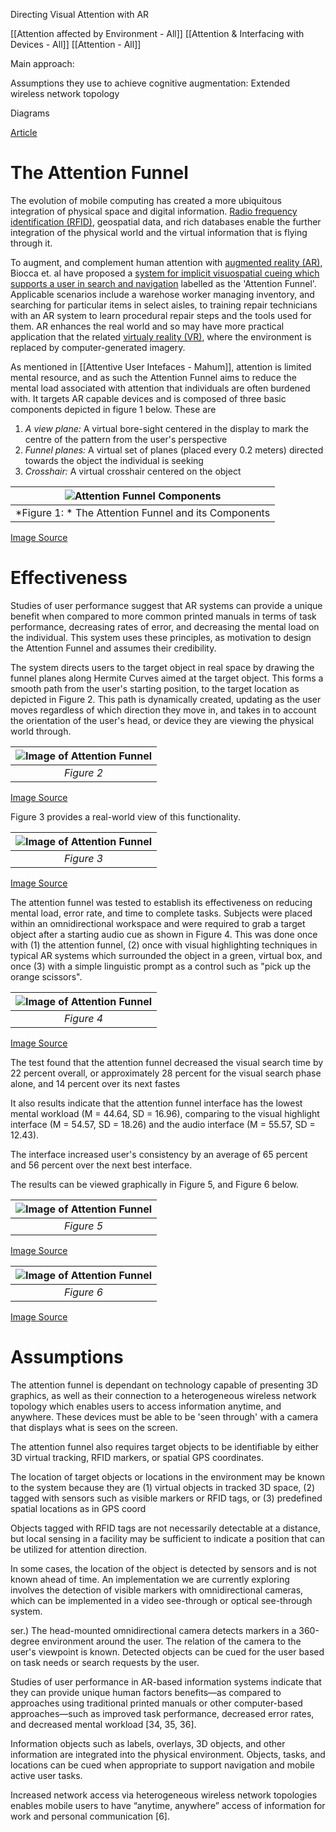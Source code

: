 Directing Visual Attention with AR

[[Attention affected by Environment - All]]
[[Attention & Interfacing with Devices - All]]
[[Attention - All]]


Main approach:

Assumptions they use to achieve cognitive augmentation: Extended wireless network topology

Diagrams

[Article](https://www.tandfonline.com/doi/abs/10.2753/MIS0742-1222230408?casa_token=PXHug6pj6U4AAAAA:miysc_ERphWaHMeO3wXmedYLuyELmEp1n_5HQNStOEt9Llvr7qERegqfEELMebTWXefhY2bWFymP)


# The Attention Funnel

The evolution of mobile computing has created a more ubiquitous integration of physical space and digital information. [Radio frequency identification (RFID)](https://www.rfidinc.com/rfid-101/), geospatial data, and rich databases enable the further integration of the physical world and the virtual information that is flying through it.

To augment, and complement human attention with [augmented reality (AR)](https://www.fi.edu/what-is-augmented-reality), Biocca et. al have proposed a [system for implicit visuospatial cueing which supports a user in search and navigation](https://www-jstor-org.ezproxy.library.uvic.ca/stable/40398875?pq-origsite=summon&seq=1#metadata_info_tab_contents) labelled as the 'Attention Funnel'. Applicable scenarios include a warehose worker managing inventory, and searching for particular items in select aisles, to training repair technicians with an AR system to learn procedural repair steps and the tools used for them. AR enhances the real world and so may have more practical application that the related [virtualy reality (VR)](https://www.vrs.org.uk/virtual-reality/what-is-virtual-reality.html), where the environment is replaced by computer-generated imagery.

As mentioned in [[Attentive User Intefaces - Mahum]], attention is limited mental resource, and as such the Attention Funnel aims to reduce the mental load associated with attention that individuals are often burdened with. It targets AR capable devices and is composed of three basic components depicted in figure 1 below. These are
1. *A view plane:* A virtual bore-sight centered in the display to mark the centre of the pattern from the user's perspective
2. *Funnel planes:* A virtual set of planes (placed every 0.2 meters) directed towards the object the individual is seeking
3. *Crosshair:* A virtual crosshair centered on the object

| ![Attention Funnel Components](Images/Attention_Funnel_Components.png) |
|:--:|
| *Figure 1: * The Attention Funnel and its Components |
 [Image Source](https://www-tandfonline-com.ezproxy.library.uvic.ca/doi/pdf/10.2753/MIS0742-1222230408?needAccess=true)
 
 # Effectiveness

Studies of user performance suggest that AR systems can provide a unique benefit when compared to more common printed manuals in terms of task performance, decreasing rates of error, and decreasing the mental load on the individual. This system uses these principles, as motivation to design the Attention Funnel and assumes their credibility.

The system directs users to the target object in real space by drawing the funnel planes along Hermite Curves aimed at the target object. This forms a smooth path from the user's starting position, to the target location as depicted in Figure 2. This path is dynamically created, updating as the user moves regardless of which direction they move in, and takes in to account the orientation of the user's head, or device they are viewing the physical world through.

 | ![Image of Attention Funnel](Images/Attention_Funnel.png) |
 |:--:|
 | *Figure 2* | 
 [Image Source](https://www-tandfonline-com.ezproxy.library.uvic.ca/doi/pdf/10.2753/MIS0742-1222230408?needAccess=true)
 
 Figure 3 provides a real-world view of this functionality.
 
  | ![Image of Attention Funnel](Images/Attention_Funnel_Drawing_Attention.png) |
 |:--:|
 | *Figure 3* | 
 [Image Source](https://www-tandfonline-com.ezproxy.library.uvic.ca/doi/pdf/10.2753/MIS0742-1222230408?needAccess=true)
 

The attention funnel was tested to establish its effectiveness on reducing mental load, error rate, and time to complete tasks. Subjects were placed within an omnidirectional workspace and were required to grab a target object after a starting audio cue as shown in Figure 4. This was done once with (1) the attention funnel, (2) once with visual highlighting techniques in typical AR systems which surrounded the object in a green, virtual box, and once (3) with a simple linguistic prompt as a control such as "pick up the orange scissors".

 | ![Image of Attention Funnel](Images/Attention_Funnel_Test.png) |
 |:--:|
 | *Figure 4* | 
 [Image Source](https://www-tandfonline-com.ezproxy.library.uvic.ca/doi/pdf/10.2753/MIS0742-1222230408?needAccess=true)

The test found that the attention funnel decreased the visual search time by 22 percent overall, or approximately 28 percent for the visual search phase alone, and 14 percent over its next fastes

It also results indicate that the attention funnel interface has the lowest mental workload (M = 44.64, SD = 16.96), comparing to the visual highlight interface (M = 54.57, SD = 18.26) and the audio interface (M = 55.57, SD = 12.43).

The interface increased user's consistency by an average of 65 percent and 56 percent over the next best interface.

The results can be viewed graphically in Figure 5, and Figure 6 below.
 
 | ![Image of Attention Funnel](Images/Attention_Funnel_Mental_Workload.png) |
 |:--:|
 | *Figure 5* | 
 [Image Source](https://www-tandfonline-com.ezproxy.library.uvic.ca/doi/pdf/10.2753/MIS0742-1222230408?needAccess=true)
 
 | ![Image of Attention Funnel](Images/Attention_Funnel_Search_Time.png) |
 |:--:|
 | *Figure 6* | 
 [Image Source](https://www-tandfonline-com.ezproxy.library.uvic.ca/doi/pdf/10.2753/MIS0742-1222230408?needAccess=true)


# Assumptions

The attention funnel is dependant on technology capable of presenting 3D graphics, as well as their connection to a heterogeneous wireless network topology which enables users to access information anytime, and anywhere. These devices must be able to be 'seen through' with a camera that displays what is sees on the screen.

The attention funnel also requires target objects to be identifiable by either 3D virtual tracking, RFID markers, or spatial GPS coordinates. 

The location of target objects or locations in the environment may be known to the system because they are (1) virtual objects in tracked 3D space, (2) tagged with sensors such as visible markers or RFID tags, or (3) predefined spatial locations as in GPS coord

Objects tagged with RFID tags are not necessarily detectable at a distance, but local sensing in a facility may be sufficient to indicate a position that can be utilized for attention direction. 

In some cases, the location of the object is detected by sensors and is not known ahead of time. An implementation we are currently exploring involves the detection of visible markers with omnidirectional cameras, which can be implemented in a video see-through or optical see-through system.

ser.) The head-mounted omnidirectional camera detects markers in a 360-degree environment around the user. The relation of the camera to the user's viewpoint is known. Detected objects can be cued for the user based on task needs or search requests by the user.

Studies of user performance in AR-based information systems indicate that they can provide unique human factors benefits—as compared to approaches using traditional printed manuals or other computer-based approaches—such as improved task performance, decreased error rates, and decreased mental workload [34, 35, 36].

Information objects such as labels, overlays, 3D objects, and other information are integrated into the physical environment. Objects, tasks, and locations can be cued when appropriate to support navigation and mobile active user tasks.

Increased network access via heterogeneous wireless network topologies enables mobile users to have “anytime, anywhere” access of information for work and personal communication [6].

